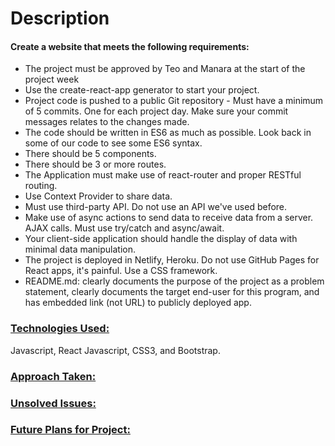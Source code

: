 <h1>Description</h1>

<h4>Create a website that meets the following requirements: </h4>

<ul>
<li>The project must be approved by Teo and Manara at the start of the project week</li>
<li>Use the create-react-app generator to start your project.</li>
<li>Project code is pushed to a public Git repository - Must have a minimum of 5 commits. One for each project day. Make sure your commit messages relates to the changes made.</li>
<li>The code should be written in ES6 as much as possible. Look back in some of our code to see some ES6 syntax.</li>
<li>There should be 5 components.</li>
<li>There should be 3 or more routes. </li>
<li>The Application must make use of react-router and proper RESTful routing. </li>
<li>Use Context Provider to share data.</li>
<li>Must use third-party API. Do not use an API we've used before.</li>
<li>Make use of async actions to send data to receive data from a server. AJAX calls. Must use try/catch and async/await.</li>
<li>Your client-side application should handle the display of data with minimal data manipulation.</li>
 <li>The project is deployed in Netlify, Heroku. Do not use GitHub Pages for React apps, it's painful.
 Use a CSS framework. </li>
 <li>README.md:  clearly documents the purpose of the project as a problem statement, clearly documents the target end-user for this program, and has embedded link (not URL) to publicly deployed app. </li>
</ul>


<h3><u>Technologies Used:</u></h3> Javascript, React Javascript, CSS3, and Bootstrap.

<h3><u>Approach Taken:</u></h3>

<h3><u> Unsolved Issues:</u></h3>


<h3><u> Future Plans for Project:</u></h3>